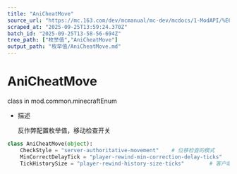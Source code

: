 ```yaml
---
title: "AniCheatMove"
source_url: "https://mc.163.com/dev/mcmanual/mc-dev/mcdocs/1-ModAPI/%E6%9E%9A%E4%B8%BE%E5%80%BC/AniCheatMove.html"
scraped_at: "2025-09-25T13:59:24.370Z"
batch_id: "2025-09-25T13-58-56-694Z"
tree_path: ["枚举值","AniCheatMove"]
output_path: "枚举值/AniCheatMove.md"
---
```


#  AniCheatMove

class in mod.common.minecraftEnum

*   描述
    
    反作弊配置枚举值，移动检查开关
    

```python
class AniCheatMove(object):
	CheckStyle = "server-authoritative-movement"	# 位移检查的模式
	MinCorrectDelayTick = "player-rewind-min-correction-delay-ticks"	# 服务端从发现作弊到发送纠正指令的最小tick数，0表示发现作弊时每帧发送纠正指令(int)
	TickHistorySize = "player-rewind-history-size-ticks"		# 客户端保存历史帧数，用于倒带模拟。每秒20帧(int)


```